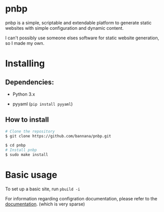 # pnbp

pnbp is a simple, scriptable and extendable platform to generate static websites
with simple configuration and dynamic content.

I can't possibly use someone elses software for static website generation, so I
made my own.

# Installing

## Dependencies:

* Python 3.x

* pyyaml (`pip install pyyaml`)

## How to install

```bash
# Clone the repository
$ git clone https://github.com/bannana/pnbp.git
  
$ cd pnbp
# Install pnbp
$ sudo make install
```

# Basic usage

To set up a basic site, run `pbuild -i`

For information regarding configration documentation, please refer to the
[documentation](http://pnbp.nanner.co). (which is very sparse)
